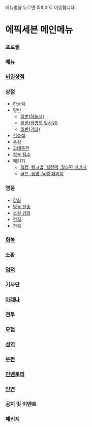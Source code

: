 메뉴명을 누르면 이미지로 이동합니다.

# 에픽세븐 메인메뉴
### 프로필
### 메뉴
### [비밀상점](https://github.com/sem1308/group1/blob/master/181102flowchart/img_leehw/비밀상점.png)
### 상점
 * [하늘석](https://github.com/sem1308/group1/blob/master/181102flowchart/img_leehw/일반상점-하늘석.png)
 * 일반
   * [일반(하늘석)](https://github.com/sem1308/group1/blob/master/181102flowchart/img_leehw/일반상점-일반1.png)
   * [일반(생명의 잎사귀)](https://github.com/sem1308/group1/blob/master/181102flowchart/img_leehw/일반상점-일반2.png) 
   * [일반(기타)](https://github.com/sem1308/group1/blob/master/181102flowchart/img_leehw/일반상점-일반3.png)  
 * [전승석](https://github.com/sem1308/group1/blob/master/181102flowchart/img_leehw/일반상점-전승석.png)
 * [우정](https://github.com/sem1308/group1/blob/master/181102flowchart/img_leehw/일반상점-우정.png)
 * [고대동전](https://github.com/sem1308/group1/blob/master/181102flowchart/img_leehw/일반상점-%20고대동전.png)
 * [정복 점수](https://github.com/sem1308/group1/blob/master/181102flowchart/img_leehw/일반상점-정복%20점수.png)
 * 패키지
   * [웰컴, 랭크업, 월정액, 월소환 패키지](https://github.com/sem1308/group1/blob/master/181102flowchart/img_leehw/일반상점-패키지1.png)
   * [골드, 생명, 육성 패키지](https://github.com/sem1308/group1/blob/master/181102flowchart/img_leehw/일반상점-패키지2.png)
     
   
### 영웅
 * [강화](https://github.com/sem1308/group1/blob/master/181102flowchart/img_kimjw/%EC%98%81%EC%9B%85%EA%B0%95%ED%99%94%20%EC%88%9C%EC%84%9C%EB%8F%84.png)
 * [영웅 전송](https://github.com/sem1308/group1/blob/master/181102flowchart/img_han/%EC%98%81%EC%9B%85%20%EC%A0%84%EC%86%A1%20%EC%88%9C%EC%84%9C%EB%8F%84.png)
 * [스킬 강화](https://github.com/sem1308/group1/blob/master/181102flowchart/img_han/%EC%8A%A4%ED%82%AC%20%EA%B0%95%ED%99%94%20%EC%88%9C%EC%84%9C%EB%8F%84.png)
 * [전직](https://github.com/sem1308/group1/blob/master/181102flowchart/img_han/%EC%A0%84%EC%A7%81%20%EC%88%9C%EC%84%9C%EB%8F%84%20.png)
 * [편성](https://github.com/sem1308/group1/blob/master/181102flowchart/img_han/%ED%8E%B8%EC%84%B1%20%EC%88%9C%EC%84%9C%EB%8F%84.png)
### [회복](https://github.com/sem1308/group1/blob/master/181102flowchart/img_han/%ED%9A%8C%EB%B3%B5%20%EC%88%9C%EC%84%9C%EB%8F%84.png)
### 소환
### [업적](https://github.com/sem1308/group1/blob/master/181102flowchart/img_noh/%EC%97%85%EC%A0%81.png)
### [기사단](https://github.com/sem1308/group1/blob/master/181102flowchart/img_noh/%EA%B8%B0%EC%82%AC%EB%8B%A8.PNG)
### [아레나](https://github.com/sem1308/group1/blob/master/181102flowchart/img_han/%EC%95%84%EB%A0%88%EB%82%98%20%EC%88%9C%EC%84%9C%EB%8F%84.png)
### 전투
### 모험
### [성역](https://github.com/sem1308/group1/blob/master/181102flowchart/img_han/%EC%84%B1%EC%97%AD%20%EC%88%9C%EC%84%9C%EB%8F%84.png)
### [우편](https://github.com/sem1308/group1/blob/master/181102flowchart/img_kimjw/%EC%9A%B0%ED%8E%B8%20%EC%88%9C%EC%84%9C%EB%8F%84.png)
### [인벤토리](https://github.com/sem1308/group1/blob/master/181102flowchart/img_kimjw/%EC%9D%B8%EB%B2%A4%ED%86%A0%EB%A6%AC%20%EC%88%9C%EC%84%9C%EB%8F%84.png)
### [인연](https://github.com/sem1308/group1/blob/master/181102flowchart/img_kimjw/%EC%9D%B8%EC%97%B0%20%EC%88%9C%EC%84%9C%EB%8F%84.png)
### 공지 및 이벤트
### 패키지
